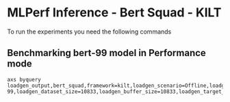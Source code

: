 # MLPerf Inference - Bert Squad - KILT

To run the experiments you need the following commands

## Benchmarking bert-99 model in Performance mode
```
axs byquery loadgen_output,bert_squad,framework=kilt,loadgen_scenario=Offline,loadgen_mode=PerformanceOnly,model_name=bert-99,loadgen_dataset_size=10833,loadgen_buffer_size=10833,loadgen_target_qps=12450
```

